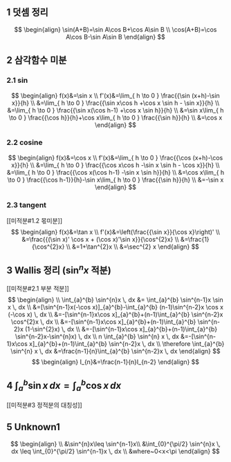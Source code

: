 ## 1 덧셈 정리
$$
\begin{align}
\sin(A+B)=\sin A\cos B+\cos A\sin B \\
\cos(A+B)=\cos A\cos B-\sin A\sin B
\end{align}
$$
## 2 삼각함수 미분
### 2.1 sin
$$
\begin{align}
f(x)&=\sin x \\
f'(x)&=\lim_{ h \to 0 } \frac{{\sin (x+h)-\sin x}}{h} \\
&=\lim_{ h \to 0 } \frac{{\sin x\cos h +\cos x \sin h - \sin x}}{h} \\
&=\lim_{ h \to 0 } \frac{{\sin x(\cos h-1) +\cos x \sin h}}{h}  \\
&=\sin x\lim_{ h \to 0 } \frac{{\cos h}}{h}+\cos x\lim_{ h \to 0 } \frac{{\sin h}}{h} \\
&=\cos x
\end{align}
$$
### 2.2 cosine
$$
\begin{align}
f(x)&=\cos x \\
f'(x)&=\lim_{ h \to 0 } \frac{{\cos (x+h)-\cos x}}{h} \\
&=\lim_{ h \to 0 } \frac{{\cos x\cos h -\sin x \sin h - \cos x}}{h} \\
&=\lim_{ h \to 0 } \frac{{\cos x(\cos h-1) -\sin x \sin h}}{h}  \\
&=\cos x\lim_{ h \to 0 } \frac{{\cos h-1}}{h}-\sin x\lim_{ h \to 0 } \frac{{\sin h}}{h} \\
&=-\sin x
\end{align}
$$
### 2.3 tangent
[[미적분#1.2 몫미분]]
$$
\begin{align}
f(x)&=\tan x \\
f'(x)&=\left(\frac{{\sin x}}{\cos x}\right)' \\
&=\frac{{(\sin x)' \cos x + (\cos x)'\sin x}}{\cos^{2}x} \\
&=\frac{1}{\cos^{2}x} \\
&=1+\tan^{2}x \\
&=\sec^{2} x
\end{align}
$$
## 3 Wallis 정리 ($\sin^{n}x$ 적분)
[[미적분#2.1 부분 적분]]
$$
\begin{align} \\
\int_{a}^{b} \sin^{n}x \, dx &= \int_{a}^{b} \sin^{n-1}x \sin x \, dx  \\
&=[\sin^{n-1}x(-\cos x)]_{a}^{b}-\int_{a}^{b} (n-1)\sin^{n-2}x \cos x (-\cos x) \, dx \\
&=-[\sin^{n-1}x\cos x]_{a}^{b}+(n-1)\int_{a}^{b} \sin^{n-2}x \cos^{2}x \, dx  \\
&=-[\sin^{n-1}x\cos x]_{a}^{b}+(n-1)\int_{a}^{b} \sin^{n-2}x (1-\sin^{2}x) \, dx  \\
&=-[\sin^{n-1}x\cos x]_{a}^{b}+(n-1)\int_{a}^{b} \sin^{n-2}x-\sin^{n}x) \, dx  \\
n \int_{a}^{b} \sin^{n} x \, dx &=-[\sin^{n-1}x\cos x]_{a}^{b}+(n-1)\int_{a}^{b} \sin^{n-2}x \, dx  \\
\therefore \int_{a}^{b} \sin^{n} x \, dx &=\frac{n-1}{n}\int_{a}^{b} \sin^{n-2}x \, dx 
\end{align}
$$
$$
\begin{align}
 I_{n}&=\frac{n-1}{n}I_{n-2}
\end{align}
$$
## 4 $\int_{a}^{b} \sin x \, dx=\int_{a}^{b} \cos x \, dx$
[[미적분#3 정적분의 대칭성]]
## 5 Unknown1
$$
\begin{align} \\
&\sin^{n}x\leq \sin^{n-1}x\\
&\int_{0}^{\pi/2} \sin^{n}x \, dx \leq \int_{0}^{\pi/2} \sin^{n-1}x \, dx \\
&where~0<x<\pi
\end{align}
$$
